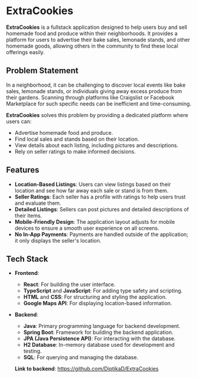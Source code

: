 # ExtraCookies

**ExtraCookies** is a fullstack application designed to help users buy and sell homemade food and produce within their neighborhoods. It provides a platform for users to advertise their bake sales, lemonade stands, and other homemade goods, allowing others in the community to find these local offerings easily.

## Problem Statement

In a neighborhood, it can be challenging to discover local events like bake sales, lemonade stands, or individuals giving away excess produce from their gardens. Scanning through platforms like Craigslist or Facebook Marketplace for such specific needs can be inefficient and time-consuming.

**ExtraCookies** solves this problem by providing a dedicated platform where users can:
- Advertise homemade food and produce.
- Find local sales and stands based on their location.
- View details about each listing, including pictures and descriptions.
- Rely on seller ratings to make informed decisions.

## Features

- **Location-Based Listings**: Users can view listings based on their location and see how far away each sale or stand is from them.
- **Seller Ratings**: Each seller has a profile with ratings to help users trust and evaluate them.
- **Detailed Listings**: Sellers can post pictures and detailed descriptions of their items.
- **Mobile-Friendly Design**: The application layout adjusts for mobile devices to ensure a smooth user experience on all screens.
- **No In-App Payments**: Payments are handled outside of the application; it only displays the seller's location.

## Tech Stack

- **Frontend**:
    - **React**: For building the user interface.
    - **TypeScript** and **JavaScript**: For adding type safety and scripting.
    - **HTML** and **CSS**: For structuring and styling the application.
    - **Google Maps API**: For displaying location-based information.

- **Backend**:
    - **Java**: Primary programming language for backend development.
    - **Spring Boot**: Framework for building the backend application.
    - **JPA (Java Persistence API)**: For interacting with the database.
    - **H2 Database**: In-memory database used for development and testing.
    - **SQL**: For querying and managing the database.


  **Link to backend**:
  https://github.com/DiptikaD/ExtraCookies
